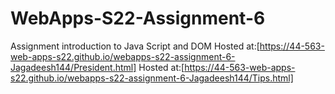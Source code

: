 # WebApps-S22-Assignment-6
Assignment introduction to Java Script and DOM
Hosted at:[https://44-563-web-apps-s22.github.io/webapps-s22-assignment-6-Jagadeesh144/President.html]
Hosted at:[https://44-563-web-apps-s22.github.io/webapps-s22-assignment-6-Jagadeesh144/Tips.html]